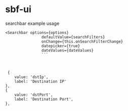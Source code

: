 # sbf-ui

searchbar example usage

```
<Searchbar options={options}
                defaultValue={searchFilters}
                onChange={this.onSearchFilterChange}
                datepicker={true}
                dateValues={dateValues}
                ```
                
 
 ```
     {
        value: 'dstIp',
        label: 'Destination IP'
    },
    {
        value: 'dstPort',
        label: 'Destination Port',
    },
 ```
 
